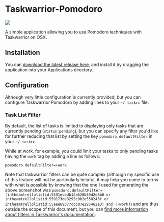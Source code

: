 # Taskwarrior-Pomodoro

![](http://coddingtonbear-public.s3.amazonaws.com/github/taskwarrior-pomodoro/screenshot.png)

A simple application allowing you to use Pomodoro techniques with Taskwarrior on OSX.

## Installation

You can [download the latest release here](http://coddingtonbear-public.s3.amazonaws.com/github/taskwarrior-pomodoro/releases/taskwarrior-pomodoro-1.0.0.dmg), and install it by dragging the application into your Applications directory.

## Configuration 

Although very little configuration is currently provided, but you can configure Taskwarrior Pomodoro by adding lines to your `~/.taskrc` file. 

### Task List Filter

By default, the list of tasks is limited to displaying only tasks that are currently pending (`status:pending`), but you can specify any filter you'd like for further reducing that list by setting the key `pomodoro.defaultFilter` in your `~/.taskrc`.

While at work, for example, you could limit your tasks to only pending tasks having the `work` tag by adding a line as follows:

```
pomodoro.defaultFilter=+work
```

Note that taskwarrior filters can be quite complex (although my specific use of this feature will not be particularly helpful, it may help you come to terms with what is possible by knowing that the one I used for generating the above screenshot was `pomodoro.defaultFilter=(intheamtrellolistid:5591ecedb12a520b50d2e8b8 or intheamtrellolistid:559173de3295c9b2e550243f or intheamtrellolistid:55aee69377ccc07e295462a3) and (-work)`) and are thus outside the scope of this document, but you can [find more information about filters in Taskwarrior's documentation](http://taskwarrior.org/docs/filter.html).
